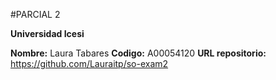 #PARCIAL 2

**Universidad Icesi**

**Nombre:** Laura Tabares
**Codigo:** A00054120
**URL repositorio:** https://github.com/Lauraitp/so-exam2

